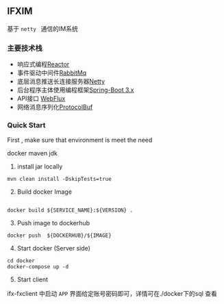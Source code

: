 
## IFXIM

基于 ```netty ``` 通信的IM系统

### 主要技术栈

- 响应式编程[Reactor](https://projectreactor.io/docs)
- 事件驱动中间件[RabbitMq](https://www.rabbitmq.com/)
- 底层消息推送长连接服务器[Netty](https://netty.io/wiki/user-guide-for-4.x.html)
- 后台程序主体使用编程框架[Spring-Boot 3.x](https://docs.spring.io/spring-boot/docs/current/reference/html/)
- API接口 [WebFlux](https://docs.spring.io/spring-boot/docs/current/reference/html/web.html#web)
- 网络消息序列化[ProtocolBuf](https://protobuf.dev/getting-started/javatutorial/)


### Quick Start

First , make sure that  environment is meet the need 

docker
maven 
jdk

1. install jar locally
```
mvn clean install -DskipTests=true
```
2. Build docker Image
```shell

docker build ${SERVICE_NAME}:${VERSION} .
```
3. Push image to dockerhub

```shell
docker push  ${DOCKERHUB}/${IMAGE}
```
4. Start docker (Server side)
```shell
cd docker
docker-compose up -d
```


5. Start client

ifx-fxclient 中启动  ```APP``` 界面给定账号密码即可，详情可在./docker下的sql 查看

